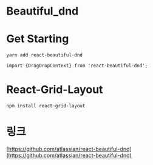 # Beautiful_dnd
# Get Starting

```
yarn add react-beautiful-dnd
```

```
import {DragDropContext} from 'react-beautiful-dnd';
```

# React-Grid-Layout

```
npm install react-grid-layout
```

# 링크
[https://github.com/atlassian/react-beautiful-dnd](https://github.com/atlassian/react-beautiful-dnd)

